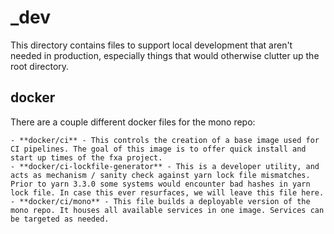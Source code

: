 # \_dev

This directory contains files to support local development that aren't needed in production, especially things that would otherwise clutter up the root directory.

## docker

There are a couple different docker files for the mono repo:

    - **docker/ci** - This controls the creation of a base image used for CI pipelines. The goal of this image is to offer quick install and start up times of the fxa project.
    - **docker/ci-lockfile-generator** - This is a developer utility, and acts as mechanism / sanity check against yarn lock file mismatches. Prior to yarn 3.3.0 some systems would encounter bad hashes in yarn lock file. In case this ever resurfaces, we will leave this file here.
    - **docker/ci/mono** - This file builds a deployable version of the mono repo. It houses all available services in one image. Services can be targeted as needed.
